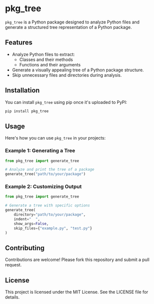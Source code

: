 # pkg_tree

`pkg_tree` is a Python package designed to analyze Python files and generate a structured tree representation of a Python package.

## Features

- Analyze Python files to extract:
  - Classes and their methods
  - Functions and their arguments
- Generate a visually appealing tree of a Python package structure.
- Skip unnecessary files and directories during analysis.

## Installation

You can install `pkg_tree` using pip once it's uploaded to PyPI:

```bash
pip install pkg_tree
```

## Usage

Here's how you can use `pkg_tree` in your projects:

### Example 1: Generating a Tree

```python
from pkg_tree import generate_tree

# Analyze and print the tree of a package
generate_tree("path/to/your/package")
```

### Example 2: Customizing Output

```python
from pkg_tree import generate_tree

# Generate a tree with specific options
generate_tree(
    directory="path/to/your/package",
    indent="  ",
    show_args=False,
    skip_files={"example.py", "test.py"}
)
```

## Contributing

Contributions are welcome! Please fork this repository and submit a pull request.

## License

This project is licensed under the MIT License. See the LICENSE file for details.
